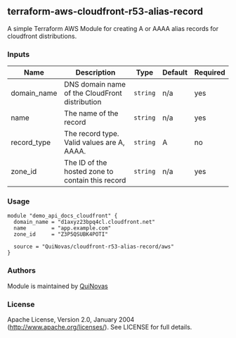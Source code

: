 ## terraform-aws-cloudfront-r53-alias-record
A simple Terraform AWS Module for creating A or AAAA alias records for cloudfront distributions.

### Inputs

| Name | Description | Type | Default | Required |
|------|-------------|------|---------|--------|
| domain\_name | DNS domain name of the CloudFront distribution | `string` | n/a | yes |
| name | The name of the record | `string` | n/a | yes |
| record\_type | The record type. Valid values are A, AAAA. | `string` | A | no |
| zone\_id | The ID of the hosted zone to contain this record | `string` | n/a | yes |

### Usage
```
module "demo_api_docs_cloudfront" {
  domain_name = "d1axyz23bpq4cl.cloudfront.net"
  name        = "app.example.com"
  zone_id     = "Z3P5QSUBK4POTI"
  
  source = "QuiNovas/cloudfront-r53-alias-record/aws"
}

```

### Authors

Module is maintained by [QuiNovas](https://github.com/QuiNovas)

### License

Apache License, Version 2.0, January 2004 (http://www.apache.org/licenses/). See LICENSE for full details.